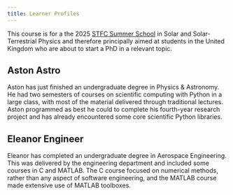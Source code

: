```yaml
---
title: Learner Profiles
---
```


This course is for a the 2025 [STFC Summer School](https://www.ukri.org/what-we-do/developing-people-and-skills/stfc/training/types-of-training/funding-for-short-courses-and-summer-schools/) in Solar and Solar-Terrestrial Physics and therefore principally aimed at students in the United Kingdom who are about to start a PhD in a relevant topic.

## Aston Astro

Aston has just finished an undergraduate degree in Physics & Astronomy.
He had two semesters of courses on scientific computing with Python in a large class, with most of the material delivered through traditional lectures.
Aston programmed as best he could to complete his fourth-year research project and has already encountered some core scientific Python libraries.

## Eleanor Engineer

Eleanor has completed an undergraduate degree in Aerospace Engineering.
This was delivered by the engineering department and included some courses in C and MATLAB.
The C course focused on numerical methods, rather than any aspect of software engineering, and the MATLAB course made extensive use of MATLAB toolboxes.
